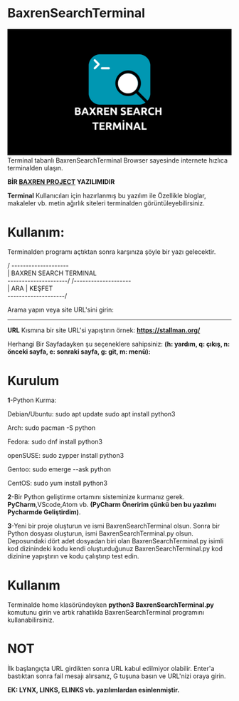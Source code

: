 # BaxrenSearchTerminal
![BST](Logo.png)
Terminal tabanlı BaxrenSearchTerminal Browser sayesinde internete hızlıca terminalden ulaşın.

**BİR [BAXREN PROJECT](https://github.com/MrBaxren/BaxrenProject) YAZILIMIDIR**

**Terminal** Kullanıcıları için hazırlanmış bu yazılım ile Özellikle bloglar, makaleler vb. metin ağırlık siteleri terminalden görüntüleyebilirsiniz.

# Kullanım:

Terminalden programı açtıktan sonra karşınıza şöyle bir yazı gelecektir.

 / --------------------                       
|  BAXREN SEARCH TERMINAL  
 \---------------------/
 /--------------------                        
|  ARA    |  KEŞFET    
 \--------------------/

Arama yapın veya site URL'sini girin: 
___________________________________

**URL** Kısmına bir site URL'si yapıştırın örnek: **https://stallman.org/**

Herhangi Bir Sayfadayken şu seçeneklere sahipsiniz: 
**(h: yardım, q: çıkış, n: önceki sayfa, e: sonraki sayfa, g: git, m: menü):**

# Kurulum
**1**-Python Kurma:

Debian/Ubuntu: 
sudo apt update
sudo apt install python3

Arch:
sudo pacman -S python

Fedora:
sudo dnf install python3

openSUSE:
sudo zypper install python3

Gentoo:
sudo emerge --ask python

CentOS:
sudo yum install python3

**2**-Bir Python geliştirme ortamını sisteminize kurmanız gerek. **PyCharm**,VScode,Atom vb. **(PyCharm Öneririm çünkü ben bu yazılımı Pycharmde Geliştirdim)**.

**3**-Yeni bir proje oluşturun ve ismi BaxrenSearchTerminal olsun. Sonra bir Python dosyası oluşturun, ismi BaxrenSearchTerminal.py olsun. Deposundaki dört adet dosyadan biri olan BaxrenSearchTerminal.py isimli kod dizinindeki kodu kendi oluşturduğunuz BaxrenSearchTerminal.py kod dizinine yapıştırın ve kodu çalıştırıp test edin.

# Kullanım
Terminalde home klasöründeyken **python3 BaxrenSearchTerminal.py** komutunu girin ve artık rahatlıkla BaxrenSearchTerminal programını kullanabilirsiniz.

# **NOT**
İlk başlangıçta URL girdikten sonra URL kabul edilmiyor olabilir. Enter'a bastıktan sonra fail mesajı alırsanız, G tuşuna basın ve URL'nizi oraya girin.



**EK: LYNX, LINKS, ELINKS vb. yazılımlardan esinlenmiştir.**


